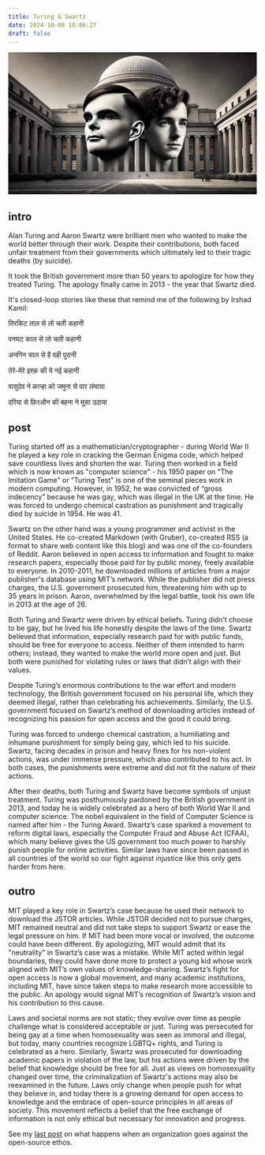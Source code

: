 ```yaml
---
title: Turing & Swartz
date: 2024-10-08 18:06:27
draft: false
---
```


<!-- Ye urooj hai ya zawal hai, yehi sawal hai -->

![Turing & Swartz on the Great Dome](/images/turing-swartz.webp)

<!-- 
## tl;dr

MIT should apologize for their "neutral" stance on the Aaron Swartz murder. 

I was just telling [Shivam](https://trigonaminima.github.io/) that if I ever have a son, I'll name him "Arun Swatantra", push him to go study at MIT just so he can deface the [great dome](https://dome.mit.edu/) with a compass - "टूरिंग स्वार्ट्ज़ सिटिंग ऑन ए ट्री… K. I. S. S. I. N. G." 

My daughter will have better things to do than chase silly revenges.

Also, why do [good books](https://www.hup.harvard.edu/books/9780674245976) cost so much?
-->

## intro

Alan Turing and Aaron Swartz were brilliant men who wanted to make the world better through their work. Despite their contributions, both faced unfair treatment from their governments which ultimately led to their tragic deaths (by suicide).

It took the British government more than 50 years to apologize for how they treated Turing. The apology finally came in 2013 - the year that Swartz died. 

It's closed-loop stories like these that remind me of the following by Irshad Kamil:

तिरकिट ताल से लो चली कहानी

पनघट काल से लो चली कहानी

अनगिन साल से है वही पुरानी

तेरे-मेरे इश्क़ की ये नई कहानी

वासुदेव ने कान्हा को जमुना से पार लंघाया 

दरिया से फ़िरऔन की बहना ने मूसा उठाया

## post

Turing started off as a mathematician/cryptographer - during World War II he played a key role in cracking the German Enigma code, which helped save countless lives and shorten the war. Turing then worked in a field which is now known as "computer science" - his 1950 paper on "The Imitation Game" or "Turing Test" is one of the seminal pieces work in modern computing. However, in 1952, he was convicted of “gross indecency” because he was gay, which was illegal in the UK at the time. He was forced to undergo chemical castration as punishment and tragically died by suicide in 1954. He was 41.

Swartz on the other hand was a young programmer and activist in the United States. He co-created Markdown (with Gruber), co-created RSS (a format to share web content like this blog) and was one of the co-founders of Reddit. Aaron believed in open access to information and fought to make research papers, especially those paid for by public money, freely available to everyone. In 2010-2011, he downloaded millions of articles from a major publisher's database using MIT’s network. While the publisher did not press charges, the U.S. government prosecuted him, threatening him with up to 35 years in prison. Aaron, overwhelmed by the legal battle, took his own life in 2013 at the age of 26.

Both Turing and Swartz were driven by ethical beliefs. Turing didn’t choose to be gay, but he lived his life honestly despite the laws of the time. Swartz believed that information, especially research paid for with public funds, should be free for everyone to access. Neither of them intended to harm others; instead, they wanted to make the world more open and just. But both were punished for violating rules or laws that didn’t align with their values.

Despite Turing’s enormous contributions to the war effort and modern technology, the British government focused on his personal life, which they deemed illegal, rather than celebrating his achievements. Similarly, the U.S. government focused on Swartz’s method of downloading articles instead of recognizing his passion for open access and the good it could bring.

Turing was forced to undergo chemical castration, a humiliating and inhumane punishment for simply being gay, which led to his suicide. Swartz, facing decades in prison and heavy fines for his non-violent actions, was under immense pressure, which also contributed to his act. In both cases, the punishments were extreme and did not fit the nature of their actions.

After their deaths, both Turing and Swartz have become symbols of unjust treatment. Turing was posthumously pardoned by the British government in 2013, and today he is widely celebrated as a hero of both World War II and computer science. The nobel equivalent in the field of Computer Science is named after him - the Turing Award. Swartz’s case sparked a movement to reform digital laws, especially the Computer Fraud and Abuse Act (CFAA), which many believe gives the US government too much power to harshly punish people for online activities. Similar laws have since been passed in all countries of the world so our fight against injustice like this only gets harder from here.

## outro

MIT played a key role in Swartz’s case because he used their network to download the JSTOR articles. While JSTOR decided not to pursue charges, MIT remained neutral and did not take steps to support Swartz or ease the legal pressure on him. If MIT had been more vocal or involved, the outcome could have been different. By apologizing, MIT would admit that its "neutrality" in Swartz’s case was a mistake. While MIT acted within legal boundaries, they could have done more to protect a young kid whose work aligned with MIT’s own values of knowledge-sharing. Swartz’s fight for open access is now a global movement, and many academic institutions, including MIT, have since taken steps to make research more accessible to the public. An apology would signal MIT’s recognition of Swartz’s vision and his contribution to this cause.

Laws and societal norms are not static; they evolve over time as people challenge what is considered acceptable or just. Turing was persecuted for being gay at a time when homosexuality was seen as immoral and illegal, but today, many countries recognize LGBTQ+ rights, and Turing is celebrated as a hero. Similarly, Swartz was prosecuted for downloading academic papers in violation of the law, but his actions were driven by the belief that knowledge should be free for all. Just as views on homosexuality changed over time, the criminalization of Swartz's actions may also be reexamined in the future. Laws only change when people push for what they believe in, and today there is a growing demand for open access to knowledge and the embrace of open-source principles in all areas of society. This movement reflects a belief that the free exchange of information is not only ethical but necessary for innovation and progress.

See my [last post](http://dufferzafar.com/2024/08/24/silos-and-fragility/) on what happens when an organization goes against the open-source ethos.
